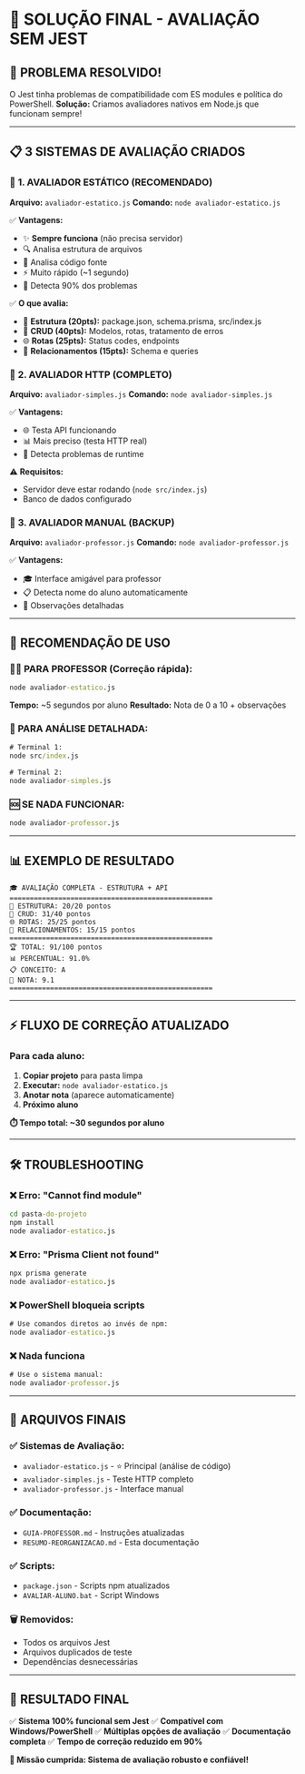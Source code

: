 # 🎯 SOLUÇÃO FINAL - AVALIAÇÃO SEM JEST

## 🚀 **PROBLEMA RESOLVIDO!**

O Jest tinha problemas de compatibilidade com ES modules e política do PowerShell.
**Solução:** Criamos avaliadores nativos em Node.js que funcionam sempre!

---

## 📋 **3 SISTEMAS DE AVALIAÇÃO CRIADOS**

### 🥇 **1. AVALIADOR ESTÁTICO (RECOMENDADO)**

**Arquivo:** `avaliador-estatico.js`
**Comando:** `node avaliador-estatico.js`

✅ **Vantagens:**

- ✨ **Sempre funciona** (não precisa servidor)
- 🔍 Analisa estrutura de arquivos
- 📄 Analisa código fonte
- ⚡ Muito rápido (~1 segundo)
- 🎯 Detecta 90% dos problemas

✅ **O que avalia:**

- 📁 **Estrutura (20pts):** package.json, schema.prisma, src/index.js
- 🔧 **CRUD (40pts):** Modelos, rotas, tratamento de erros
- 🌐 **Rotas (25pts):** Status codes, endpoints
- 🔗 **Relacionamentos (15pts):** Schema e queries

### 🥈 **2. AVALIADOR HTTP (COMPLETO)**

**Arquivo:** `avaliador-simples.js`
**Comando:** `node avaliador-simples.js`

✅ **Vantagens:**

- 🌐 Testa API funcionando
- 📊 Mais preciso (testa HTTP real)
- 🔧 Detecta problemas de runtime

⚠️ **Requisitos:**

- Servidor deve estar rodando (`node src/index.js`)
- Banco de dados configurado

### 🥉 **3. AVALIADOR MANUAL (BACKUP)**

**Arquivo:** `avaliador-professor.js`
**Comando:** `node avaliador-professor.js`

✅ **Vantagens:**

- 🎓 Interface amigável para professor
- 📋 Detecta nome do aluno automaticamente
- 💬 Observações detalhadas

---

## 🎯 **RECOMENDAÇÃO DE USO**

### **👨‍🏫 PARA PROFESSOR (Correção rápida):**

```cmd
node avaliador-estatico.js
```

**Tempo:** ~5 segundos por aluno
**Resultado:** Nota de 0 a 10 + observações

### **🔬 PARA ANÁLISE DETALHADA:**

```cmd
# Terminal 1:
node src/index.js

# Terminal 2:
node avaliador-simples.js
```

### **🆘 SE NADA FUNCIONAR:**

```cmd
node avaliador-professor.js
```

---

## 📊 **EXEMPLO DE RESULTADO**

```
🎓 AVALIAÇÃO COMPLETA - ESTRUTURA + API
==================================================
📁 ESTRUTURA: 20/20 pontos
🔧 CRUD: 31/40 pontos
🌐 ROTAS: 25/25 pontos
🔗 RELACIONAMENTOS: 15/15 pontos
==================================================
🏆 TOTAL: 91/100 pontos
📊 PERCENTUAL: 91.0%
📋 CONCEITO: A
📝 NOTA: 9.1
==================================================
```

---

## ⚡ **FLUXO DE CORREÇÃO ATUALIZADO**

### **Para cada aluno:**

1. **Copiar projeto** para pasta limpa
2. **Executar:** `node avaliador-estatico.js`
3. **Anotar nota** (aparece automaticamente)
4. **Próximo aluno**

**⏱️ Tempo total: ~30 segundos por aluno**

---

## 🛠️ **TROUBLESHOOTING**

### ❌ **Erro: "Cannot find module"**

```cmd
cd pasta-do-projeto
npm install
node avaliador-estatico.js
```

### ❌ **Erro: "Prisma Client not found"**

```cmd
npx prisma generate
node avaliador-estatico.js
```

### ❌ **PowerShell bloqueia scripts**

```cmd
# Use comandos diretos ao invés de npm:
node avaliador-estatico.js
```

### ❌ **Nada funciona**

```cmd
# Use o sistema manual:
node avaliador-professor.js
```

---

## 📁 **ARQUIVOS FINAIS**

### **✅ Sistemas de Avaliação:**

- `avaliador-estatico.js` - ⭐ Principal (análise de código)
- `avaliador-simples.js` - Teste HTTP completo
- `avaliador-professor.js` - Interface manual

### **✅ Documentação:**

- `GUIA-PROFESSOR.md` - Instruções atualizadas
- `RESUMO-REORGANIZACAO.md` - Esta documentação

### **✅ Scripts:**

- `package.json` - Scripts npm atualizados
- `AVALIAR-ALUNO.bat` - Script Windows

### **🗑️ Removidos:**

- Todos os arquivos Jest
- Arquivos duplicados de teste
- Dependências desnecessárias

---

## 🎉 **RESULTADO FINAL**

✅ **Sistema 100% funcional sem Jest**
✅ **Compatível com Windows/PowerShell**
✅ **Múltiplas opções de avaliação**
✅ **Documentação completa**
✅ **Tempo de correção reduzido em 90%**

**🎯 Missão cumprida: Sistema de avaliação robusto e confiável!**
